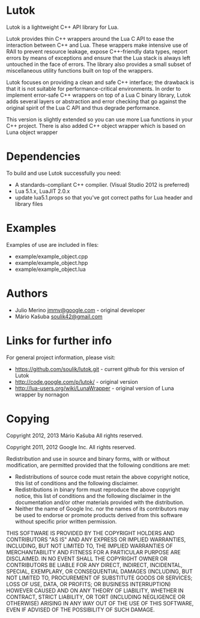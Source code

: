 Lutok
=====

Lutok is a lightweight C++ API library for Lua.

Lutok provides thin C++ wrappers around the Lua C API to ease the
interaction between C++ and Lua.  These wrappers make intensive use of
RAII to prevent resource leakage, expose C++-friendly data types, report
errors by means of exceptions and ensure that the Lua stack is always
left untouched in the face of errors.  The library also provides a small
subset of miscellaneous utility functions built on top of the wrappers.

Lutok focuses on providing a clean and safe C++ interface; the drawback
is that it is not suitable for performance-critical environments.  In
order to implement error-safe C++ wrappers on top of a Lua C binary
library, Lutok adds several layers or abstraction and error checking
that go against the original spirit of the Lua C API and thus degrade
performance.

This version is slightly extended so you can use more Lua functions in your C++ project.
There is also added C++ object wrapper which is based on Luna object wrapper

Dependencies
============
To build and use Lutok successfully you need:

* A standards-compliant C++ complier. (Visual Studio 2012 is preferred)
* Lua 5.1.x, LuaJIT 2.0.x
* update lua5.1.props so that you've got correct paths for Lua header and library files

Examples
========
Examples of use are included in files:
-	example/example_object.cpp
-	example/example_object.hpp
-	example/example_object.lua

Authors
=======
* Julio Merino <jmmv@google.com> - original developer
* Mário Kašuba <soulik42@gmail.com>

Links for further info
======================
For general project information, please visit:

-	https://github.com/soulik/lutok.git - current github for this version of Lutok
-	http://code.google.com/p/lutok/ - original version
-	http://lua-users.org/wiki/LunaWrapper - original version of Luna wrapper by nornagon

Copying
=======
Copyright 2012, 2013 Mário Kašuba
All rights reserved.

Copyright 2011, 2012 Google Inc.
All rights reserved.

Redistribution and use in source and binary forms, with or without
modification, are permitted provided that the following conditions are
met:

* Redistributions of source code must retain the above copyright
  notice, this list of conditions and the following disclaimer.
* Redistributions in binary form must reproduce the above copyright
  notice, this list of conditions and the following disclaimer in the
  documentation and/or other materials provided with the distribution.
* Neither the name of Google Inc. nor the names of its contributors
  may be used to endorse or promote products derived from this software
  without specific prior written permission.

THIS SOFTWARE IS PROVIDED BY THE COPYRIGHT HOLDERS AND CONTRIBUTORS
"AS IS" AND ANY EXPRESS OR IMPLIED WARRANTIES, INCLUDING, BUT NOT
LIMITED TO, THE IMPLIED WARRANTIES OF MERCHANTABILITY AND FITNESS FOR
A PARTICULAR PURPOSE ARE DISCLAIMED. IN NO EVENT SHALL THE COPYRIGHT
OWNER OR CONTRIBUTORS BE LIABLE FOR ANY DIRECT, INDIRECT, INCIDENTAL,
SPECIAL, EXEMPLARY, OR CONSEQUENTIAL DAMAGES (INCLUDING, BUT NOT
LIMITED TO, PROCUREMENT OF SUBSTITUTE GOODS OR SERVICES; LOSS OF USE,
DATA, OR PROFITS; OR BUSINESS INTERRUPTION) HOWEVER CAUSED AND ON ANY
THEORY OF LIABILITY, WHETHER IN CONTRACT, STRICT LIABILITY, OR TORT
(INCLUDING NEGLIGENCE OR OTHERWISE) ARISING IN ANY WAY OUT OF THE USE
OF THIS SOFTWARE, EVEN IF ADVISED OF THE POSSIBILITY OF SUCH DAMAGE.
